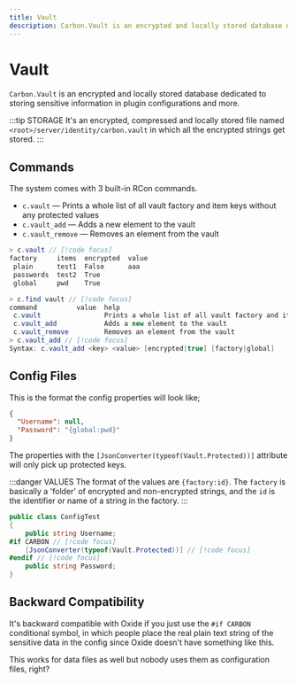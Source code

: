 ```yaml
---
title: Vault
description: Carbon.Vault is an encrypted and locally stored database dedicated to storing sensitive information in plugin configurations and more.
---
```


# Vault
`Carbon.Vault` is an encrypted and locally stored database dedicated to storing sensitive information in plugin
configurations and more.

<CarbonButton href="https://github.com/CarbonCommunity/Carbon.Common/blob/develop/src/Carbon/Components/Vault.cs" icon="code" text="Source Code" external/>

:::tip STORAGE
It's an encrypted, compressed and locally stored file named `<root>/server/identity/carbon.vault` in which all the
encrypted strings get stored.
:::

## Commands

The system comes with 3 built-in RCon commands.

- `c.vault` — Prints a whole list of all vault factory and item keys without any protected values
- `c.vault_add` — Adds a new element to the vault
- `c.vault_remove` — Removes an element from the vault

```csharp
> c.vault // [!code focus]
factory     items  encrypted  value
 plain      test1  False      aaa
 passwords  test2  True
 global     pwd    True

> c.find vault // [!code focus]
command          value  help
 c.vault                Prints a whole list of all vault factory and item keys without any protected values
 c.vault_add            Adds a new element to the vault
 c.vault_remove         Removes an element from the vault
> c.vault_add // [!code focus]
Syntax: c.vault_add <key> <value> [encrypted|true] [factory|global]
```

## Config Files

This is the format the config properties will look like;

```json
{
  "Username": null,
  "Password": "{global:pwd}"
}
```

The properties with the `[JsonConverter(typeof(Vault.Protected))]` attribute will only pick up protected keys.

:::danger VALUES
The format of the values are `{factory:id}`. The `factory` is basically a 'folder' of encrypted and non-encrypted
strings, and the `id` is the identifier or name of a string in the factory.
:::

```csharp
public class ConfigTest
{
    public string Username;
#if CARBON // [!code focus]
    [JsonConverter(typeof(Vault.Protected))] // [!code focus]
#endif // [!code focus]
    public string Password;
}
```

## Backward Compatibility

It's backward compatible with Oxide if you just use the `#if CARBON` conditional symbol, in which people place the real
plain text string of the sensitive data in the config since Oxide doesn't have something like this.

This works for data files as well but nobody uses them as configuration files, right?
